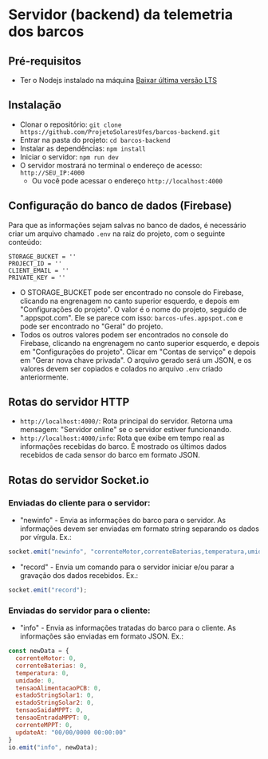 # Servidor (backend) da telemetria dos barcos

## Pré-requisitos
- Ter o Nodejs instalado na máquina [Baixar última versão LTS](https://nodejs.org/en)

## Instalação
- Clonar o repositório: `git clone https://github.com/ProjetoSolaresUfes/barcos-backend.git`
- Entrar na pasta do projeto: `cd barcos-backend`
- Instalar as dependências: `npm install`
- Iniciar o servidor: `npm run dev`
- O servidor mostrará no terminal o endereço de acesso: `http://SEU_IP:4000`
  - Ou você pode acessar o endereço `http://localhost:4000`

## Configuração do banco de dados (Firebase)
Para que as informações sejam salvas no banco de dados, é necessário criar um arquivo chamado `.env` na raiz do projeto, com o seguinte conteúdo:
```
STORAGE_BUCKET = ''
PROJECT_ID = ''
CLIENT_EMAIL = ''
PRIVATE_KEY = ''
```
- O STORAGE_BUCKET pode ser encontrado no console do Firebase, clicando na engrenagem no canto superior esquerdo, e depois em "Configurações do projeto". O valor é o nome do projeto, seguido de ".appspot.com". Ele se parece com isso: `barcos-ufes.appspot.com` e pode ser encontrado no "Geral" do projeto.
- Todos os outros valores podem ser encontrados no console do Firebase, clicando na engrenagem no canto superior esquerdo, e depois em "Configurações do projeto". Clicar em "Contas de serviço" e depois em "Gerar nova chave privada". O arquivo gerado será um JSON, e os valores devem ser copiados e colados no arquivo `.env` criado anteriormente.

## Rotas do servidor HTTP
- `http://localhost:4000/`: Rota principal do servidor. Retorna uma mensagem: "Servidor online" se o servidor estiver funcionando.
- `http://localhost:4000/info`: Rota que exibe em tempo real as informações recebidas do barco. É mostrado os últimos dados recebidos de cada sensor do barco em formato JSON.

## Rotas do servidor Socket.io
### Enviadas do cliente para o servidor:
- "newinfo" - Envia as informações do barco para o servidor. As informações devem ser enviadas em formato string separando os dados por vírgula. Ex.: 
```js
socket.emit("newinfo", "correnteMotor,correnteBaterias,temperatura,umidade,tensaoAlimentacaoPCB,estadoStringSolar1,estadoStringSolar2,tensaoSaidaMPPT,tensaoEntradaMPPT,correnteMPPT");
```
- "record" - Envia um comando para o servidor iniciar e/ou parar a gravação dos dados recebidos. Ex.: 
```js
socket.emit("record");
```

### Enviadas do servidor para o cliente:
- "info" - Envia as informações tratadas do barco para o cliente. As informações são enviadas em formato JSON. Ex.: 
```js
const newData = {
  correnteMotor: 0,
  correnteBaterias: 0,
  temperatura: 0,
  umidade: 0,
  tensaoAlimentacaoPCB: 0,
  estadoStringSolar1: 0,
  estadoStringSolar2: 0,
  tensaoSaidaMPPT: 0,
  tensaoEntradaMPPT: 0,
  correnteMPPT: 0,
  updateAt: "00/00/0000 00:00:00"
}
io.emit("info", newData);
```